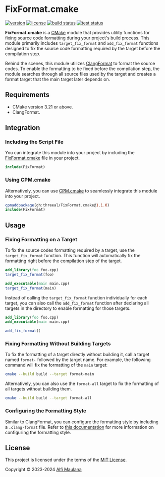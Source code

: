 # FixFormat.cmake

[![version](https://img.shields.io/github/v/release/threeal/FixFormat.cmake?style=flat-square)](https://github.com/threeal/FixFormat.cmake/releases)
[![license](https://img.shields.io/github/license/threeal/FixFormat.cmake?style=flat-square)](./LICENSE)
[![build status](https://img.shields.io/github/actions/workflow/status/threeal/FixFormat.cmake/build.yaml?branch=main&style=flat-square)](https://github.com/threeal/FixFormat.cmake/actions/workflows/build.yaml)
[![test status](https://img.shields.io/github/actions/workflow/status/threeal/FixFormat.cmake/test.yaml?branch=main&label=test&style=flat-square)](https://github.com/threeal/FixFormat.cmake/actions/workflows/test.yaml)


**FixFormat.cmake** is a [CMake](https://cmake.org/) module that provides utility functions for fixing source code formatting during your project's build process.
This module primarily includes `target_fix_format` and `add_fix_format` functions designed to fix the source code formatting required by the target before the compilation step.

Behind the scenes, this module utilizes [ClangFormat](https://clang.llvm.org/docs/ClangFormat.html) to format the source codes.
To enable the formatting to be fixed before the compilation step, the module searches through all source files used by the target and creates a format target that the main target later depends on.

## Requirements

- CMake version 3.21 or above.
- ClangFormat.

## Integration

### Including the Script File

You can integrate this module into your project by including the [FixFormat.cmake](./cmake/FixFormat.cmake) file in your project.

```cmake
include(FixFormat)
```

### Using CPM.cmake

Alternatively, you can use [CPM.cmake](https://github.com/cpm-cmake/CPM.cmake) to seamlessly integrate this module into your project.

```cmake
cpmaddpackage(gh:threeal/FixFormat.cmake@1.1.0)
include(FixFormat)
```

## Usage

### Fixing Formatting on a Target

To fix the source codes formatting required by a target, use the `target_fix_format` function. This function will automatically fix the formatting right before the compilation step of the target.

```cmake
add_library(foo foo.cpp)
target_fix_format(foo)

add_executable(main main.cpp)
target_fix_format(main)
```

Instead of calling the `target_fix_format` function individually for each target, you can also call the `add_fix_format` function after declaring all targets in the directory to enable formatting for those targets.

```cmake
add_library(foo foo.cpp)
add_executable(main main.cpp)

add_fix_format()
```

### Fixing Formatting Without Building Targets

To fix the formatting of a target directly without building it, call a target named `format-` followed by the target name.
For example, the following command will fix the formatting of the `main` target:

```bash
cmake --build build --target format-main
```

Alternatively, you can also use the `format-all` target to fix the formatting of all targets without building them.

```bash
cmake --build build --target format-all
```

### Configuring the Formatting Style

Similar to ClangFormat, you can configure the formatting style by including a `.clang-format` file.
Refer to [this documentation](https://clang.llvm.org/docs/ClangFormatStyleOptions.html) for more information on configuring the formatting style.

## License

This project is licensed under the terms of the [MIT License](./LICENSE).

Copyright © 2023-2024 [Alfi Maulana](https://github.com/threeal)
